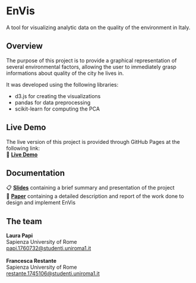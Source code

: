 # EnVis
A tool for visualizing analytic data on the quality of the environment in Italy.

## Overview
The purpose of this project is to provide a graphical representation of several environmental factors,
allowing the user to immediately grasp informations about quality of the city he lives in.

It was developed using the following libraries:
- d3.js for creating the visualizations
- pandas for data preprocessing
- scikit-learn for computing the PCA

## Live Demo
The live version of this project is provided through GitHub Pages at the following link:<br>
:electric_plug: [**Live Demo**](https://parwal-lp.github.io/EnVis/)

## Documentation
:clipboard: [**Slides**](docs/presentation.pdf) containing a brief summary and presentation of the project<br>
:book: [**Paper**](docs/report.pdf) containing a detailed description and report of the work done to design and implement EnVis<br>

## The team
**Laura Papi**<br>
Sapienza University of Rome<br>
papi.1760732@studenti.uniroma1.it<br>
<br>
**Francesca Restante**<br>
Sapienza University of Rome<br>
restante.1745106@studenti.uniroma1.it
